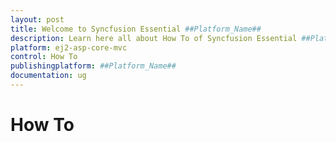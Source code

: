 ```yaml
---
layout: post
title: Welcome to Syncfusion Essential ##Platform_Name##
description: Learn here all about How To of Syncfusion Essential ##Platform_Name## widgets based on HTML5 and jQuery.
platform: ej2-asp-core-mvc
control: How To
publishingplatform: ##Platform_Name##
documentation: ug
---
```



# How To

<!--## Create custom ToolBar with DropDownList

You can create your own ToolBar items in the Grid. It can be added by defining the [`Toolbar`](https://help.syncfusion.com/cr/aspnetcore-js2/Syncfusion.EJ2.Grids.Grid.html#Syncfusion_EJ2_Grids_Grid_Toolbar) as HTML element ID. Actions for this ToolBar template items are defined in the [`ToolbarClick`](https://help.syncfusion.com/cr/aspnetcore-js2/Syncfusion.EJ2.Grids.GridBuilder-1.html#Syncfusion_EJ2_Grids_GridBuilder_1_ToolbarClick_System_String_).

To include components in the ToolBar, please ensure the following steps:

**Step 1**:

Initialize the template for your custom component. Using the following code add the DropDownList component to the ToolBar.

**Step 2**:

To render the DropDownList component, use the [`DataBound`](https://help.syncfusion.com/cr/aspnetcore-js2/Syncfusion.EJ2.Grids.GridBuilder-1.html#Syncfusion_EJ2_Grids_GridBuilder_1_DataBound_System_String_) event of the Grid.

* You can select the grid row index based on the selected data in the DropDownList. The output will appear as follows.

{% if page.publishingplatform == "aspnet-core" %}
{% tabs %}
{% highlight c# tabtitle="custom-toolbar" %}
{% include_relative code-snippet/how-to/custom-toolbar/custom-toolbar.cs %}
{% endhighlight %}
{% highlight cshtml tabtitle="custom-toolbar" %}
{% include_relative code-snippet/how-to/custom-toolbar/taghelper %}
{% endhighlight %}
{% elsif page.publishingplatform == "aspnet-mvc" %}
{% highlight c# tabtitle="custom-toolbar" %}
{% include_relative code-snippet/how-to/custom-toolbar/custom-toolbar.cs %}
{% endhighlight %}
{% highlight razor tabtitle="custom-toolbar" %}
{% include_relative code-snippet/how-to/custom-toolbar/razor %}
{% endhighlight %}
{% endtabs %}
{% endif %}



## Refresh the data source

You can add/delete the data source records through an external button. To reflect the data source changes in the grid, invoke the `refresh` method.

To refresh the data source:

**Step 1**:

Add/delete the data source record by using the following code.

```typescript
    grid.dataSource.unshift(data); // add a new record.

    grid.dataSource.splice(selectedRow, 1); // delete a record.

```

**Step 2**:

Refresh the grid after the data source change by using the `refresh` method.

```typescript
    grid.refresh(); // refresh the Grid.

```

{% if page.publishingplatform == "aspnet-core" %}
{% tabs %}
{% highlight c# tabtitle="refresh-datasource" %}
{% include_relative code-snippet/how-to/refresh-datasource/refresh-datasource.cs %}
{% endhighlight %}
{% highlight cshtml tabtitle="refresh-datasource" %}
{% include_relative code-snippet/how-to/refresh-datasource/taghelper %}
{% endhighlight %}
{% elsif page.publishingplatform == "aspnet-mvc" %}
{% highlight c# tabtitle="refresh-datasource" %}
{% include_relative code-snippet/how-to/refresh-datasource/refresh-datasource.cs %}
{% endhighlight %}
{% highlight razor tabtitle="refresh-datasource" %}
{% include_relative code-snippet/how-to/refresh-datasource/razor %}
{% endhighlight %}
{% endtabs %}
{% endif %}



## Enable/Disable Grid and its actions

You can enable/disable the Grid and its actions by applying/removing corresponding CSS styles.

To enable/disable the grid and its actions, follow the given steps:

**Step 1**:

Create CSS class with custom style to override the default style of Grid.

```css
        .disablegrid {
            pointer-events: none;
            opacity: 0.4;
        }
        .wrapper {
            cursor: not-allowed;
        }

```

**Step 2**:

Add/Remove the custom CSS class to the Grid in the click event handler of Button.

```typescript
    <script>
        document.getElementById('element').onclick = function () {
            var gridInst = document.getElementById("Grid").ej2_instances[0];
            if (gridInst.element.classList.contains('disablegrid')) {
                gridInst.element.classList.remove('disablegrid');
                document.getElementById("GridParent").classList.remove('wrapper');
            }
            else {
                gridInst.element.classList.add('disablegrid');
                document.getElementById("GridParent").classList.add('wrapper');
            }
        }
    </script>

```

In the below demo, the button click will enable/disable the Grid and its actions.

{% if page.publishingplatform == "aspnet-core" %}
{% tabs %}
{% highlight c# tabtitle="disablegrid" %}
{% include_relative code-snippet/how-to/disablegrid/disablegrid.cs %}
{% endhighlight %}
{% highlight cshtml tabtitle="disablegrid" %}
{% include_relative code-snippet/how-to/disablegrid/taghelper %}
{% endhighlight %}
{% elsif page.publishingplatform == "aspnet-mvc" %}
{% highlight c# tabtitle="disablegrid" %}
{% include_relative code-snippet/how-to/disablegrid/disablegrid.cs %}
{% endhighlight %}
{% highlight razor tabtitle="disablegrid" %}
{% include_relative code-snippet/how-to/disablegrid/razor %}
{% endhighlight %}
{% endtabs %}
{% endif %}



## Print the expanded state from other pages

By default, the expanded child grids will be printed from the current page alone. You can print the expanded child grids from other pages by using the [`load`](https://help.syncfusion.com/cr/aspnetcore-js2/Syncfusion.EJ2.Grids.Grid.html#Syncfusion_EJ2_Grids_Grid_Load) and [`actionBegin`](https://help.syncfusion.com/cr/aspnetcore-js2/Syncfusion.EJ2.Grids.Grid.html#Syncfusion_EJ2_Grids_Grid_ActionBegin) event.

In the following example, we have printed expanded child grids form other pages.

{% if page.publishingplatform == "aspnet-core" %}
{% tabs %}
{% highlight c# tabtitle="hierarchyprint" %}
{% include_relative code-snippet/how-to/hierarchyprint/hierarchyprint.cs %}
{% endhighlight %}
{% highlight cshtml tabtitle="hierarchyprint" %}
{% include_relative code-snippet/how-to/hierarchyprint/taghelper %}
{% endhighlight %}
{% elsif page.publishingplatform == "aspnet-mvc" %}
{% highlight c# tabtitle="hierarchyprint" %}
{% include_relative code-snippet/how-to/hierarchyprint/hierarchyprint.cs %}
{% endhighlight %}
{% highlight razor tabtitle="hierarchyprint" %}
{% include_relative code-snippet/how-to/hierarchyprint/razor %}
{% endhighlight %}
{% endtabs %}
{% endif %}



## Columns

### Change column header text dynamically

You can change the column [`HeaderText`](https://help.syncfusion.com/cr/aspnetcore-js2/Syncfusion.EJ2.Grids.GridColumnBuilder-1.html#Syncfusion_EJ2_Grids_GridColumnBuilder_1_HeaderText_System_String_) dynamically through an external button.

Follow the given steps to change the header text dynamically:

**Step 1**:

Get the column object corresponding to the field name by using the `getColumnByField` method.
Then, change the header text value.

```typescript
var column = grid.getColumnByField("ShipCity"); // Get column object.
column.headerText = 'Changed Text';

```

**Step 2**:

To reflect the changes in the grid header, invoke the `refreshHeader` method.

```typescript
grid.refreshHeader();

```

{% if page.publishingplatform == "aspnet-core" %}
{% tabs %}
{% highlight c# tabtitle="column-header-text" %}
{% include_relative code-snippet/how-to/column-header-text/column-header-text.cs %}
{% endhighlight %}
{% highlight cshtml tabtitle="column-header-text" %}
{% include_relative code-snippet/how-to/column-header-text/taghelper %}
{% endhighlight %}
{% elsif page.publishingplatform == "aspnet-mvc" %}
{% highlight c# tabtitle="column-header-text" %}
{% include_relative code-snippet/how-to/column-header-text/column-header-text.cs %}
{% endhighlight %}
{% highlight razor tabtitle="column-header-text" %}
{% include_relative code-snippet/how-to/column-header-text/razor %}
{% endhighlight %}
{% endtabs %}
{% endif %}



### Customize column styles

You can customise the appearance of the header and content of a particular column using the [`customAttributes`](https://help.syncfusion.com/cr/aspnetcore-js2/Syncfusion.EJ2.Grids.GridColumn.html#Syncfusion_EJ2_Grids_GridColumn_CustomAttributes) property.

To customize the grid column, follow the given steps:

**Step 1**:

Create a CSS class with custom style to override the default style for rowcell and headercell.

```css
.e-grid .e-rowcell.customcss{
    background-color: #ecedee;
    color: 'red';
    font-family: 'Bell MT';
    font-size: 20px;
}

.e-grid .e-headercell.customcss{
    background-color: #2382c3;
    color: white;
    font-family: 'Bell MT';
    font-size: 20px;
}

```

**Step 2**:

Add the custom CSS class to the specified column by using the [`customAttributes`](https://help.syncfusion.com/cr/aspnetcore-js2/Syncfusion.EJ2.Grids.GridColumn.html#Syncfusion_EJ2_Grids_GridColumn_CustomAttributes) property.

```typescript
<e-grid-column field="Freight" headerText="Freight" width="150"  customAttributes=@(new { @class="customcss" } )></e-grid-column>

```

{% if page.publishingplatform == "aspnet-core" %}
{% tabs %}
{% highlight c# tabtitle="custom-column-style" %}
{% include_relative code-snippet/how-to/custom-column-style/custom-column-style.cs %}
{% endhighlight %}
{% highlight cshtml tabtitle="custom-column-style" %}
{% include_relative code-snippet/how-to/custom-column-style/taghelper %}
{% endhighlight %}
{% elsif page.publishingplatform == "aspnet-mvc" %}
{% highlight c# tabtitle="custom-column-style" %}
{% include_relative code-snippet/how-to/custom-column-style/custom-column-style.cs %}
{% endhighlight %}
{% highlight razor tabtitle="custom-column-style" %}
{% include_relative code-snippet/how-to/custom-column-style/razor %}
{% endhighlight %}
{% endtabs %}
{% endif %}



### Display custom ToolTip for columns in Grid

To display custom ToolTip (`EJ2 Tooltip`),  use the
[`QueryCellInfo`](https://help.syncfusion.com/cr/aspnetcore-js2/Syncfusion.EJ2.Grids.GridBuilder-1.html#Syncfusion_EJ2_Grids_GridBuilder_1_QueryCellInfo_System_String_) event.

Render the ToolTip component for the grid cells by using the following code in the [`QueryCellInfo`](https://help.syncfusion.com/cr/aspnetcore-js2/Syncfusion.EJ2.Grids.GridBuilder-1.html#Syncfusion_EJ2_Grids_GridBuilder_1_QueryCellInfo_System_String_) event.

```typescript
function tooltip (args) {
    var tooltip = new ej.popups.Tooltip({
        content: args.data[args.column.field].toString();
    }, args.cell);
}

```

{% if page.publishingplatform == "aspnet-core" %}
{% tabs %}
{% highlight c# tabtitle="custom-tooltip" %}
{% include_relative code-snippet/how-to/custom-tooltip/custom-tooltip.cs %}
{% endhighlight %}
{% highlight cshtml tabtitle="custom-tooltip" %}
{% include_relative code-snippet/how-to/custom-tooltip/taghelper %}
{% endhighlight %}
{% elsif page.publishingplatform == "aspnet-mvc" %}
{% highlight c# tabtitle="custom-tooltip" %}
{% include_relative code-snippet/how-to/custom-tooltip/custom-tooltip.cs %}
{% endhighlight %}
{% highlight razor tabtitle="custom-tooltip" %}
{% include_relative code-snippet/how-to/custom-tooltip/razor %}
{% endhighlight %}
{% endtabs %}
{% endif %}



### Render other components in a column

You can render any component in a grid column using the [`Template`](https://help.syncfusion.com/cr/aspnetcore-js2/Syncfusion.EJ2.Grids.GridColumnBuilder-1.html#Syncfusion_EJ2_Grids_GridColumnBuilder_1_Template_System_String_) property.

To render other components in the grid, ensure the following steps:

**Step 1**:

Initialize the column template for your custom component.

```typescript
template:`<div>
            <select class="e-control e-dropdownlist">
                <option value="1" selected="selected">Order Placed</option>
                <option value="2">Processing</option>
                <option value="3">Delivered</option>
            </select>
        </div>`

```

**Step 2**:

Using the [`QueryCellInfo`](https://help.syncfusion.com/cr/aspnetcore-js2/Syncfusion.EJ2.Grids.GridBuilder-1.html#Syncfusion_EJ2_Grids_GridBuilder_1_QueryCellInfo_System_String_) event, you can render the DropDown component with the following code.

```typescript
    function dropdown(args) {
        let ele=args.cell.querySelector('select');
        let drop = new ej.dropdowns.DropDownList({popupHeight: 150, popupWidth: 150});
        drop.appendTo(ele);
    }

```

{% if page.publishingplatform == "aspnet-core" %}
{% tabs %}
{% highlight c# tabtitle="render-other-comp" %}
{% include_relative code-snippet/how-to/render-other-comp/grouping-events.cs %}
{% endhighlight %}
{% highlight cshtml tabtitle="render-other-comp" %}
{% include_relative code-snippet/how-to/render-other-comp/taghelper %}
{% endhighlight %}
{% elsif page.publishingplatform == "aspnet-mvc" %}
{% highlight c# tabtitle="render-other-comp" %}
{% include_relative code-snippet/how-to/render-other-comp/grouping-events.cs %}
{% endhighlight %}
{% highlight razor tabtitle="render-other-comp" %}
{% include_relative code-snippet/how-to/render-other-comp/razor %}
{% endhighlight %}
{% endtabs %}
{% endif %}



### Change the orientation of the header text

You can change the orientation of the header text by using the [`CustomAttributes`](https://help.syncfusion.com/cr/aspnetcore-js2/Syncfusion.EJ2.Grids.GridColumn.html#Syncfusion_EJ2_Grids_GridColumn_CustomAttributes) property.

Ensure the following steps:

**Step 1**:

Create a CSS class with orientation style for the grid header cell.

```css
.orientationcss .e-headercelldiv {
    transform: rotate(90deg);
}

```

**Step 2**:

Add the custom CSS class to a particular column by using the [`CustomAttributes`](https://help.syncfusion.com/cr/aspnetcore-js2/Syncfusion.EJ2.Grids.GridColumn.html#Syncfusion_EJ2_Grids_GridColumn_CustomAttributes) property.

```typescript
    <e-grid-column field="ShipCity" headerText="Ship City" width="150" customAttributes=new { class='orientationcss' }"></e-grid-column>

```

**Step 3**:

Resize the header cell height by using the following code.

```typescript
function setHeaderHeight(args) {
    var textWidth = document.querySelector(".orientationcss > div").scrollWidth;//Obtain the width of the headerText content.
    var headerCell = document.querySelectorAll(".e-headercell");
    for(var i = 0; i < headerCell.length; i++) {
        headerCell.item(i).style.height = textWidth + 'px'; //Assign the obtained textWidth as the height of the headerCell.
    }
}

```

{% if page.publishingplatform == "aspnet-core" %}
{% tabs %}
{% highlight c# tabtitle="orientation" %}
{% include_relative code-snippet/how-to/orientation/orientation.cs %}
{% endhighlight %}
{% highlight cshtml tabtitle="orientation" %}
{% include_relative code-snippet/how-to/orientation/taghelper %}
{% endhighlight %}
{% elsif page.publishingplatform == "aspnet-mvc" %}
{% highlight c# tabtitle="orientation" %}
{% include_relative code-snippet/how-to/orientation/orientation.cs %}
{% endhighlight %}
{% highlight razor tabtitle="orientation" %}
{% include_relative code-snippet/how-to/orientation/razor %}
{% endhighlight %}
{% endtabs %}
{% endif %}



### Customize the icon for column menu

You can customize the column menu icon by overriding the default grid class `.e-icons.e-columnmenu` with a custom property `content` as mentioned below,

```css
.e-grid .e-columnheader .e-icons.e-columnmenu::before {
              content: "\e941";
      }
```

In the below sample, grid is rendered with a customized column menu icon.

{% if page.publishingplatform == "aspnet-core" %}
{% tabs %}
{% highlight c# tabtitle="custom-column-menu-icon" %}
{% include_relative code-snippet/how-to/custom-column-menu-icon/column-icon.cs %}
{% endhighlight %}
{% highlight cshtml tabtitle="custom-column-menu-icon" %}
{% include_relative code-snippet/how-to/custom-column-menu-icon/taghelper %}
{% endhighlight %}
{% elsif page.publishingplatform == "aspnet-mvc" %}
{% highlight c# tabtitle="custom-column-menu-icon" %}
{% include_relative code-snippet/how-to/custom-column-menu-icon/column-icon.cs %}
{% endhighlight %}
{% highlight razor tabtitle="custom-column-menu-icon" %}
{% include_relative code-snippet/how-to/custom-column-menu-icon/razor %}
{% endhighlight %}
{% endtabs %}
{% endif %}



## Editing

### Perform CRUD operation using anti-forgery token

Anti-forgery token is used between the client and server to prevent cross-site request forgery (CSRF) attack. For more information on preventing CSRF attack, please refer to the [link]( https://docs.microsoft.com/en-us/aspnet/core/security/anti-request-forgery?view=aspnetcore-2.1#authentication-fundamentals).

While performing grid save operation, you can send anti-forgery token along with the save request using the below custom adaptor.

This custom adaptor will read the anti-forgery token from the hidden element and send it along with the request. Also content type is set to `application/x-www-form-urlencoded; charset=UTF-8` since the `ValidateAntiForgeryToken` will look for the token in the form encoded data.

```javascript
<script>

    window.customAdaptor = new ej.data.UrlAdaptor();

    customAdaptor = ej.base.extend(customAdaptor, {

        processResponse: function (data, ds, query, xhr, request, changes) {
            request.data = JSON.stringify(data);
            return ej.data.UrlAdaptor.prototype.processResponse.call(this,data, ds, query, xhr, request, changes);
        },
        insert: function (dm, data, tableName) {
            return {
                url: dm.dataSource.insertUrl || dm.dataSource.crudUrl || dm.dataSource.url,
                data: $.param({
                    //Added the anti-forgery token.
                    __RequestVerificationToken: document.getElementsByName("__RequestVerificationToken")[0].value,
                    value: data,
                    table: tableName,
                    action: 'insert'
                }),
                contentType: 'application/x-www-form-urlencoded; charset=UTF-8'
            }
        },
        update: function (dm, keyField, value, tableName) {
            return {
                url: dm.dataSource.updateUrl || dm.dataSource.crudUrl || dm.dataSource.url,
                data: $.param({
                    //Added the anti-forgery token.
                    __RequestVerificationToken: document.getElementsByName("__RequestVerificationToken")[0].value,
                    value: value,
                    table: tableName,
                    action: 'insert'
                }),
                contentType: 'application/x-www-form-urlencoded; charset=UTF-8'
            };
        },
    });
</script>

```

Now assign the custom adaptor to the grid as follows.

```javascript

<script>
    function load(args) {
        this.dataSource.adaptor = customAdaptor;
    }
</script>

```

{% if page.publishingplatform == "aspnet-core" %}
{% tabs %}
{% highlight c# tabtitle="anti-forgery-token" %}
{% include_relative code-snippet/how-to/anti-forgery-token/anti-forgery-token.cs %}
{% endhighlight %}
{% highlight cshtml tabtitle="anti-forgery-token" %}
{% include_relative code-snippet/how-to/anti-forgery-token/taghelper %}
{% endhighlight %}
{% elsif page.publishingplatform == "aspnet-mvc" %}
{% highlight c# tabtitle="anti-forgery-token" %}
{% include_relative code-snippet/how-to/anti-forgery-token/anti-forgery-token.cs %}
{% endhighlight %}
{% highlight razor tabtitle="anti-forgery-token" %}
{% include_relative code-snippet/how-to/anti-forgery-token/razor %}
{% endhighlight %}
{% endtabs %}
{% endif %}



> You can find the full sample at our [GitHub repository](https://github.com/SyncfusionSamples/ej2-mvc-grid-antiforgerytoken).

### Editing with template column

You can edit the template column value by defining the `Field` for that particular column.

In the below demo, the `ShipCountry` column is rendered with the template.

{% if page.publishingplatform == "aspnet-core" %}
{% tabs %}
{% highlight c# tabtitle="edit-temp" %}
{% include_relative code-snippet/how-to/edit-temp/edit-temp.cs %}
{% endhighlight %}
{% highlight cshtml tabtitle="edit-temp" %}
{% include_relative code-snippet/how-to/edit-temp/taghelper %}
{% endhighlight %}
{% elsif page.publishingplatform == "aspnet-mvc" %}
{% highlight c# tabtitle="edit-temp" %}
{% include_relative code-snippet/how-to/edit-temp/edit-temp.cs %}
{% endhighlight %}
{% highlight razor tabtitle="edit-temp" %}
{% include_relative code-snippet/how-to/edit-temp/razor %}
{% endhighlight %}
{% endtabs %}
{% endif %}



### Customize the Edit Dialog

You can customize the appearance of the edit dialog in the [`ActionComplete`](https://help.syncfusion.com/cr/aspnetcore-js2/Syncfusion.EJ2.Grids.GridBuilder-1.html#Syncfusion_EJ2_Grids_GridBuilder_1_ActionComplete_System_String_) event based on `requestType` as `beginEdit` or `add`.

In the below example, we have changed the dialog's header text for editing and adding records.

{% if page.publishingplatform == "aspnet-core" %}
{% tabs %}
{% highlight c# tabtitle="customizedialog" %}
{% include_relative code-snippet/edit/customizedialog/*.cs %}
{% endhighlight %}
{% highlight cshtml tabtitle="customizedialog" %}
{% include_relative code-snippet/edit/customizedialog/taghelper %}
{% endhighlight %}
{% elsif page.publishingplatform == "aspnet-mvc" %}
{% highlight c# tabtitle="customizedialog" %}
{% include_relative code-snippet/edit/customizedialog/*.cs %}
{% endhighlight %}
{% highlight razor tabtitle="customizedialog" %}
{% include_relative code-snippet/edit/customizedialog/razor %}
{% endhighlight %}
{% endtabs %}
{% endif %}



### Show or Hide columns in Dialog editing

You can show hidden columns or hide visible column's editor in the dialog while editing the grid record using [`actionBegin`](https://help.syncfusion.com/cr/aspnetcore-js2/Syncfusion.EJ2.Grids.Grid.html#Syncfusion_EJ2_Grids_Grid_ActionBegin) and [`actionComplete`](https://help.syncfusion.com/cr/aspnetcore-js2/Syncfusion.EJ2.Grids.Grid.html#Syncfusion_EJ2_Grids_Grid_ActionComplete) events.

In the `actionBegin` event, based on `requestType` as `beginEdit` or  `add`. We can show or hide the editor by using `column.visible` property.

In the `actionComplete` event, based on `requestType` as `save`. We can reset the properties back to the column state.

In the below example, we have rendered the grid columns `CustomerID` as hidden column and `ShipCountry` as visible column. In the edit mode, we have changed the `CustomerID` column to visible state and `ShipCountry` column to hidden state.

{% if page.publishingplatform == "aspnet-core" %}
{% tabs %}
{% highlight c# tabtitle="show-hide-edit-dialog" %}
{% include_relative code-snippet/edit/show-hide-edit-dialog/*.cs %}
{% endhighlight %}
{% highlight cshtml tabtitle="show-hide-edit-dialog" %}
{% include_relative code-snippet/edit/show-hide-edit-dialog/taghelper %}
{% endhighlight %}
{% elsif page.publishingplatform == "aspnet-mvc" %}
{% highlight c# tabtitle="show-hide-edit-dialog" %}
{% include_relative code-snippet/edit/show-hide-edit-dialog/*.cs %}
{% endhighlight %}
{% highlight razor tabtitle="show-hide-edit-dialog" %}
{% include_relative code-snippet/edit/show-hide-edit-dialog/razor %}
{% endhighlight %}
{% endtabs %}
{% endif %}



<!-- ## Cascading DropDownList with Grid editing

You can achieve the Cascading DropDownList with grid Editing by using the Cell Edit Template feature.

In the below demo, Cascading DropDownList is rendered for the `ShipCountry` and `ShipState` column.

{% if page.publishingplatform == "aspnet-core" %}
{% tabs %}
{% highlight c# tabtitle="cascading" %}
{% include_relative code-snippet/how-to/cascading/cascading.cs %}
{% endhighlight %}
{% highlight cshtml tabtitle="cascading" %}
{% include_relative code-snippet/how-to/cascading/taghelper %}
{% endhighlight %}
{% elsif page.publishingplatform == "aspnet-mvc" %}
{% highlight c# tabtitle="cascading" %}
{% include_relative code-snippet/how-to/cascading/cascading.cs %}
{% endhighlight %}
{% highlight razor tabtitle="cascading" %}
{% include_relative code-snippet/how-to/cascading/razor %}
{% endhighlight %}
{% endtabs %}
{% endif %}



### Provide custom data source and enabling filtering to DropDownList

You can provide data source to the DropDownList by using the `columns.edit.params` property.

While setting new data source using edit params, you must specify a new `query` property too for the DropDownList as follows,

```typescript
@{
    var DropDownList = new Syncfusion.EJ2.DropDowns.DropDownList() { DataSource = ViewBag.DropDownData, Query = "new ej.data.Query()", Fields = new Syncfusion.EJ2.DropDowns.DropDownListFieldSettings() { Value = "Country", Text = "Country" }, AllowFiltering = true, ActionComplete="actionComplete" };
}
{
    col.Field("ShipName").HeaderText("ShipName").Width("150").EditType("dropdownedit").Edit(new { @params = DropDownList }).Add();
}
```

You can also enable filtering for the DropDownList by passing the `allowFiltering` as `true` to the edit params.

In the below demo, DropDownList is rendered with custom Datasource for the `ShipCountry` column and enabled filtering to search DropDownList items.

{% if page.publishingplatform == "aspnet-core" %}
{% tabs %}
{% highlight c# tabtitle="dropdown-edit" %}
{% include_relative code-snippet/how-to/dropdown-edit/edit-dropdownlist.cs %}
{% endhighlight %}
{% highlight cshtml tabtitle="dropdown-edit" %}
{% include_relative code-snippet/how-to/dropdown-edit/taghelper %}
{% endhighlight %}
{% elsif page.publishingplatform == "aspnet-mvc" %}
{% highlight c# tabtitle="dropdown-edit" %}
{% include_relative code-snippet/how-to/dropdown-edit/edit-dropdownlist.cs %}
{% endhighlight %}
{% highlight razor tabtitle="dropdown-edit" %}
{% include_relative code-snippet/how-to/dropdown-edit/razor %}
{% endhighlight %}
{% endtabs %}
{% endif %}



### Access Editor components

You can access the component instance from the component element using the `ej2_instances` property.

In the below demo, you can access the Editor component instance while adding or editing actions on the [`ActionComplete`](https://help.syncfusion.com/cr/aspnetcore-js2/Syncfusion.EJ2.Grids.GridBuilder-1.html#Syncfusion_EJ2_Grids_GridBuilder_1_ActionComplete_System_String_) event.

{% if page.publishingplatform == "aspnet-core" %}
{% tabs %}
{% highlight c# tabtitle="access-editor" %}
{% include_relative code-snippet/how-to/access-editor/access-editor.cs %}
{% endhighlight %}
{% highlight cshtml tabtitle="access-editor" %}
{% include_relative code-snippet/how-to/access-editor/taghelper %}
{% endhighlight %}
{% elsif page.publishingplatform == "aspnet-mvc" %}
{% highlight c# tabtitle="access-editor" %}
{% include_relative code-snippet/how-to/access-editor/access-editor.cs %}
{% endhighlight %}
{% highlight razor tabtitle="access-editor" %}
{% include_relative code-snippet/how-to/access-editor/razor %}
{% endhighlight %}
{% endtabs %}
{% endif %}



### Use Wizard like Dialog Editing

Wizard helps you create intuitive step-by-step forms to fill. You can achieve the wizard like editing by using the dialog template feature. It support your own editing template by defining [`EditSettings.Mode`](https://help.syncfusion.com/cr/aspnetcore-js2/Syncfusion.EJ2.Grids.Grid.html#Syncfusion_EJ2_Grids_Grid_EditSettings) as `Dialog` and [`EditSettings.Template`](https://help.syncfusion.com/cr/aspnetcore-js2/Syncfusion.EJ2.Grids.Grid.html#Syncfusion_EJ2_Grids_Grid_EditSettings) as SCRIPT element ID or HTML string which holds the template.

The following example demonstrate the wizard like editing in the grid with the obtrusive Validation.

The following example demonstrate the wizard like editing in grid.

{% if page.publishingplatform == "aspnet-core" %}
{% tabs %}
{% highlight c# tabtitle="wizardediting" %}
{% include_relative code-snippet/edit/wizardediting/*.cs %}
{% endhighlight %}
{% highlight cshtml tabtitle="wizardediting" %}
{% include_relative code-snippet/edit/wizardediting/taghelper %}
{% endhighlight %}
{% elsif page.publishingplatform == "aspnet-mvc" %}
{% highlight c# tabtitle="wizardediting" %}
{% include_relative code-snippet/edit/wizardediting/*.cs %}
{% endhighlight %}
{% highlight razor tabtitle="wizardediting" %}
{% include_relative code-snippet/edit/wizardediting/razor %}
{% endhighlight %}
{% endtabs %}
{% endif %}



### Using Tab Inside the Dialog Template

You can use [`tab`](../../../tab/index.html) component inside dialog edit UI using dialog template feature. The dialog template feature can be enabled by defining [`EditSettings.Mode`](https://help.syncfusion.com/cr/aspnetcore-js2/Syncfusion.EJ2.Grids.Grid.html#Syncfusion_EJ2_Grids_Grid_EditSettings) as `Dialog` and [`EditSetting.Template`](https://help.syncfusion.com/cr/aspnetcore-js2/Syncfusion.EJ2.Grids.Grid.html#Syncfusion_EJ2_Grids_Grid_EditSettings) as SCRIPT element ID or HTML string which holds the template.

The following example demonstrate the usage of tab control inside the dialog template.

{% if page.publishingplatform == "aspnet-core" %}
{% tabs %}
{% highlight c# tabtitle="tabediting" %}
{% include_relative code-snippet/edit/tabediting/*.cs %}
{% endhighlight %}
{% highlight cshtml tabtitle="tabediting" %}
{% include_relative code-snippet/edit/tabediting/taghelper %}
{% endhighlight %}
{% elsif page.publishingplatform == "aspnet-mvc" %}
{% highlight c# tabtitle="tabediting" %}
{% include_relative code-snippet/edit/tabediting/*.cs %}
{% endhighlight %}
{% highlight razor tabtitle="tabediting" %}
{% include_relative code-snippet/edit/tabediting/razor %}
{% endhighlight %}
{% endtabs %}
{% endif %}



### Disable editing for a particular row/cell

You can disable the editing for a particular row by using the `ActionBegin` event of Grid.

In the below demo, the rows which are having the value for `ShipCountry` column as "Denmark" is prevented from editing.

{% if page.publishingplatform == "aspnet-core" %}
{% tabs %}
{% highlight c# tabtitle="disable-edit" %}
{% include_relative code-snippet/how-to/disable-edit/disable-edit.cs %}
{% endhighlight %}
{% highlight cshtml tabtitle="disable-edit" %}
{% include_relative code-snippet/how-to/disable-edit/taghelper %}
{% endhighlight %}
{% elsif page.publishingplatform == "aspnet-mvc" %}
{% highlight c# tabtitle="disable-edit" %}
{% include_relative code-snippet/how-to/disable-edit/disable-edit.cs %}
{% endhighlight %}
{% highlight razor tabtitle="disable-edit" %}
{% include_relative code-snippet/how-to/disable-edit/razor %}
{% endhighlight %}
{% endtabs %}
{% endif %}



For batch mode of editing, you can use `CellEdit` event of Grid. In the below demo, the cells which are having the value as "Denmark" is prevented from editing.

{% if page.publishingplatform == "aspnet-core" %}
{% tabs %}
{% highlight c# tabtitle="disable-edit-batch" %}
{% include_relative code-snippet/how-to/disable-edit-batch/disable-edit-batch.cs %}
{% endhighlight %}
{% highlight cshtml tabtitle="disable-edit-batch" %}
{% include_relative code-snippet/how-to/disable-edit-batch/taghelper %}
{% endhighlight %}
{% elsif page.publishingplatform == "aspnet-mvc" %}
{% highlight c# tabtitle="disable-edit-batch" %}
{% include_relative code-snippet/how-to/disable-edit-batch/disable-edit-batch.cs %}
{% endhighlight %}
{% highlight razor tabtitle="disable-edit-batch" %}
{% include_relative code-snippet/how-to/disable-edit-batch/razor %}
{% endhighlight %}
{% endtabs %}
{% endif %}



### Perform Grid actions by keyboard shortcut keys

Using keyboard shortcuts, Grid performs navigation and actions.

In addition, You can also perform grid actions with custom keyboard shortcuts. This operation has to be achieved outside of the grid with the help of `keydown` event.

The following example demonstrates on `Adding` a new row when `Enter` key is pressed in the grid.

{% if page.publishingplatform == "aspnet-core" %}
{% tabs %}
{% highlight c# tabtitle="keyboard-actions" %}
{% include_relative code-snippet/edit/keyboard-actions/*.cs %}
{% endhighlight %}
{% highlight cshtml tabtitle="keyboard-actions" %}
{% include_relative code-snippet/edit/keyboard-actions/taghelper %}
{% endhighlight %}
{% elsif page.publishingplatform == "aspnet-mvc" %}
{% highlight c# tabtitle="keyboard-actions" %}
{% include_relative code-snippet/edit/keyboard-actions/*.cs %}
{% endhighlight %}
{% highlight razor tabtitle="keyboard-actions" %}
{% include_relative code-snippet/edit/keyboard-actions/razor %}
{% endhighlight %}
{% endtabs %}
{% endif %}



### Make a cell editable on a single click with batch editing

You can make a cell editable on a single click with `batch` mode of editing in Grid, by using the [`editCell`](https://ej2.syncfusion.com/documentation/api/grid/edit/#editcell/) method.

Bind the click event for the Grid and in the click event handler call the [`editCell`](https://ej2.syncfusion.com/documentation/api/grid/edit/#editcell/) method, based on the clicked target element.

{% if page.publishingplatform == "aspnet-core" %}
{% tabs %}
{% highlight c# tabtitle="editable-single-click" %}
{% include_relative code-snippet/how-to/editable-single-click/editable-single-click.cs %}
{% endhighlight %}
{% highlight cshtml tabtitle="editable-single-click" %}
{% include_relative code-snippet/how-to/editable-single-click/taghelper %}
{% endhighlight %}
{% elsif page.publishingplatform == "aspnet-mvc" %}
{% highlight c# tabtitle="editable-single-click" %}
{% include_relative code-snippet/how-to/editable-single-click/editable-single-click.cs %}
{% endhighlight %}
{% highlight razor tabtitle="editable-single-click" %}
{% include_relative code-snippet/how-to/editable-single-click/razor %}
{% endhighlight %}
{% endtabs %}
{% endif %}



## Filter

### Customizing filter menu operators list

 You can customize the default filter operator list by defining the `FilterSettings.Operators` property.
The available options are:
* `stringOperator`- defines customized string operator list.
* `numberOperator` - defines customized number operator list.
* `dateOperator` - defines customized date operator list.
* `booleanOperator` - defines customized boolean operator list.

In the following sample, we have customized string filter operators.

{% if page.publishingplatform == "aspnet-core" %}
{% tabs %}
{% highlight c# tabtitle="customize-filter-menu" %}
{% include_relative code-snippet/how-to/customize-filter-menu/customize-filter-menu.cs %}
{% endhighlight %}
{% highlight cshtml tabtitle="customize-filter-menu" %}
{% include_relative code-snippet/how-to/customize-filter-menu/taghelper %}
{% endhighlight %}
{% elsif page.publishingplatform == "aspnet-mvc" %}
{% highlight c# tabtitle="customize-filter-menu" %}
{% include_relative code-snippet/how-to/customize-filter-menu/customize-filter-menu.cs %}
{% endhighlight %}
{% highlight razor tabtitle="customize-filter-menu" %}
{% include_relative code-snippet/how-to/customize-filter-menu/razor %}
{% endhighlight %}
{% endtabs %}
{% endif %}



## Sort

### Perform single/multi sorting dynamically

You can perform single-column or multi-column sorting dynamically through an external button.

To perform single-column sorting, use the [`sortColumn`](https://ej2.syncfusion.com/documentation/api/grid/#sortcolumn/) method of Grid.

```typescript
    document.getElementById('SingleSort').addEventListener('click', () => {
        var grid = document.getElementById("Grid").ej2_instances[0];
        grid.sortColumn("OrderID", "Descending")
    });
```

To perform multi-column sorting, you need to push the columns to be sorted into the [`sortSettings.columns`](https://help.syncfusion.com/cr/aspnetcore-js2/Syncfusion.EJ2.Grids.GridSortSettings.html#Syncfusion_EJ2_Grids_GridSortSettings_Columns).

```typescript
    document.getElementById('MultiSort').addEventListener('click', () => {
        var grid = document.getElementById("Grid").ej2_instances[0];
        grid.sortModule.sortSettings.columns.push({ field: 'ShipCountry', direction: 'Ascending' }, { field: 'CustomerID', direction: 'Descending' });
        grid.refresh();
    });
```

In the below demo, click on the corresponding button to perform single-column or multi-column sorting.

{% if page.publishingplatform == "aspnet-core" %}
{% tabs %}
{% highlight c# tabtitle="dynamicsort" %}
{% include_relative code-snippet/how-to/dynamicsort/dynamicsort.cs %}
{% endhighlight %}
{% highlight cshtml tabtitle="dynamicsort" %}
{% include_relative code-snippet/how-to/dynamicsort/taghelper %}
{% endhighlight %}
{% elsif page.publishingplatform == "aspnet-mvc" %}
{% highlight c# tabtitle="dynamicsort" %}
{% include_relative code-snippet/how-to/dynamicsort/dynamicsort.cs %}
{% endhighlight %}
{% highlight razor tabtitle="dynamicsort" %}
{% include_relative code-snippet/how-to/dynamicsort/razor %}
{% endhighlight %}
{% endtabs %}
{% endif %}



### Dynamically clear sort for particular/entire sorted columns in Grid

You can clear the sorting for a particular column or the entire sorted columns in Grid dynamically through an external button.

To clear sort for a particular column, you need to splice the particular column from the [`sortSettings.columns`](https://help.syncfusion.com/cr/aspnetcore-js2/Syncfusion.EJ2.Grids.GridSortSettings.html#Syncfusion_EJ2_Grids_GridSortSettings_Columns).

```typescript
    document.getElementById('SingleClearSort').addEventListener('click', () => {
        var grid = document.getElementById("Grid").ej2_instances[0];
        var column = grid.sortModule.sortSettings.columns;
        for(var i=0;i < column.length;i++){
            if(column[i].field == "OrderID") {
                column.splice(i,1);
                grid.refresh();
            }
        }
    });
```

To clear sorting for all the sorted columns, use the [`clearSorting`](https://ej2.syncfusion.com/documentation/api/grid/#clearsorting/) method of Grid.

```typescript
    document.getElementById('MultiClearSort').addEventListener('click', () => {
        var grid = document.getElementById("Grid").ej2_instances[0];
        grid.clearSorting();
    });
```

In the below demo, click on the corresponding button to clear sort for particular or entire sorted columns in Grid.

{% if page.publishingplatform == "aspnet-core" %}
{% tabs %}
{% highlight c# tabtitle="dynamicclearsort" %}
{% include_relative code-snippet/how-to/dynamicclearsort/dynamicclearsort.cs %}
{% endhighlight %}
{% highlight cshtml tabtitle="dynamicclearsort" %}
{% include_relative code-snippet/how-to/dynamicclearsort/taghelper %}
{% endhighlight %}
{% elsif page.publishingplatform == "aspnet-mvc" %}
{% highlight c# tabtitle="dynamicclearsort" %}
{% include_relative code-snippet/how-to/dynamicclearsort/dynamicclearsort.cs %}
{% endhighlight %}
{% highlight razor tabtitle="dynamicclearsort" %}
{% include_relative code-snippet/how-to/dynamicclearsort/razor %}
{% endhighlight %}
{% endtabs %}
{% endif %}



## Foreign Key

### Use Edit Template in Foreign Key Column

By default, foreign key column uses dropdown component for editing. You can render other than the dropdown by using the [`Column.Edit`](https://help.syncfusion.com/cr/aspnetcore-js2/Syncfusion.EJ2.Grids.GridColumn.html#Syncfusion_EJ2_Grids_GridColumn_Edit) property. The following example demonstrates the way of using edit template in foreign column.

In the following example, The `Employee Name` is a foreign key column and while editing, AutoComplete component is rendered instead of DropDownList.

{% if page.publishingplatform == "aspnet-core" %}
{% tabs %}
{% highlight c# tabtitle="edit-template-foreign" %}
{% include_relative code-snippet/how-to/edit-template-foreign/edit-template-foreign.cs %}
{% endhighlight %}
{% highlight cshtml tabtitle="edit-template-foreign" %}
{% include_relative code-snippet/how-to/edit-template-foreign/taghelper %}
{% endhighlight %}
{% elsif page.publishingplatform == "aspnet-mvc" %}
{% highlight c# tabtitle="edit-template-foreign" %}
{% include_relative code-snippet/how-to/edit-template-foreign/edit-template-foreign.cs %}
{% endhighlight %}
{% highlight razor tabtitle="edit-template-foreign" %}
{% include_relative code-snippet/how-to/edit-template-foreign/razor %}
{% endhighlight %}
{% endtabs %}
{% endif %}



### Customize filter UI in foreign key column

You can create your own filtering UI by using [`Column.Filter`](https://helpsyncfusion.com/cr/cref_files/aspnetcore-js2/aspnetcore/Syncfusion.EJ2~Syncfusion.EJ2.Grids.GridColumn~Filter.html) property. The following example demonstrates the way to create a custom filtering UI in the foreign column.

In the following example, The `Employee Name` is a foreign key column. DropDownList is rendered using Filter UI.

{% if page.publishingplatform == "aspnet-core" %}
{% tabs %}
{% highlight c# tabtitle="filter-ui-foreign" %}
{% include_relative code-snippet/how-to/filter-ui-foreign/filter-ui-foreign.cs %}
{% endhighlight %}
{% highlight cshtml tabtitle="filter-ui-foreign" %}
{% include_relative code-snippet/how-to/filter-ui-foreign/taghelper %}
{% endhighlight %}
{% elsif page.publishingplatform == "aspnet-mvc" %}
{% highlight c# tabtitle="filter-ui-foreign" %}
{% include_relative code-snippet/how-to/filter-ui-foreign/filter-ui-foreign.cs %}
{% endhighlight %}
{% highlight razor tabtitle="filter-ui-foreign" %}
{% include_relative code-snippet/how-to/filter-ui-foreign/razor %}
{% endhighlight %}
{% endtabs %}
{% endif %}



### Use filter bar template in foreign key column

You can use the filter bar template in foreign key column by defining the [`column.FilterBarTemplate`](https://help.syncfusion.com/cr/aspnetcore-js2/Syncfusion.EJ2.Grids.GridColumn.html#Syncfusion_EJ2_Grids_GridColumn_FilterBarTemplate) property. The following example demonstrates the way to use filter bar template in foreign column.

In the following example, The `Employee Name` is a foreign key column. This column header shows the custom filter bar template and you can select filter value by using the `DropDown` options.

{% if page.publishingplatform == "aspnet-core" %}
{% tabs %}
{% highlight c# tabtitle="filterbar-temp-foreign" %}
{% include_relative code-snippet/how-to/filterbar-temp-foreign/filterbar-temp-foreign.cs %}
{% endhighlight %}
{% highlight cshtml tabtitle="filterbar-temp-foreign" %}
{% include_relative code-snippet/how-to/filterbar-temp-foreign/taghelper %}
{% endhighlight %}
{% elsif page.publishingplatform == "aspnet-mvc" %}
{% highlight c# tabtitle="filterbar-temp-foreign" %}
{% include_relative code-snippet/how-to/filterbar-temp-foreign/filterbar-temp-foreign.cs %}
{% endhighlight %}
{% highlight razor tabtitle="filterbar-temp-foreign" %}
{% include_relative code-snippet/how-to/filterbar-temp-foreign/razor %}
{% endhighlight %}
{% endtabs %}
{% endif %}



### Perform aggregation in Foreign Key Column

Default aggregations are not supported in a foreign key column. You can achieve aggregation for the foreign key column by using the custom aggregates. The following example demonstrates the way to achieve aggregation in foreign key column.

In the following example, The `Employee Name` is a foreign key column and the aggregation for the foreign column was calculated in customAggregateFn.

{% if page.publishingplatform == "aspnet-core" %}
{% tabs %}
{% highlight c# tabtitle="aggregate-foreign" %}
{% include_relative code-snippet/how-to/aggregate-foreign/aggregate-foreign.cs %}
{% endhighlight %}
{% highlight cshtml tabtitle="aggregate-foreign" %}
{% include_relative code-snippet/how-to/aggregate-foreign/taghelper %}
{% endhighlight %}
{% elsif page.publishingplatform == "aspnet-mvc" %}
{% highlight c# tabtitle="aggregate-foreign" %}
{% include_relative code-snippet/how-to/aggregate-foreign/aggregate-foreign.cs %}
{% endhighlight %}
{% highlight razor tabtitle="aggregate-foreign" %}
{% include_relative code-snippet/how-to/aggregate-foreign/razor %}
{% endhighlight %}
{% endtabs %}
{% endif %}



## Exporting

### Exporting Filtered Data Only

You can export the filtered data by defining the resulted data in `exportProperties.dataSource` before export.

In the below Pdf exporting demo, We have gotten the filtered data by applying filter query to the grid data and then defines the resulted data in `exportProperties.dataSource` and pass it to `pdfExport` method.

{% if page.publishingplatform == "aspnet-core" %}
{% tabs %}
{% highlight c# tabtitle="export-filtered-data" %}
{% include_relative code-snippet/how-to/export-filtered-data/export-filtered-data.cs %}
{% endhighlight %}
{% highlight cshtml tabtitle="export-filtered-data" %}
{% include_relative code-snippet/how-to/export-filtered-data/taghelper %}
{% endhighlight %}
{% elsif page.publishingplatform == "aspnet-mvc" %}
{% highlight c# tabtitle="export-filtered-data" %}
{% include_relative code-snippet/how-to/export-filtered-data/export-filtered-data.cs %}
{% endhighlight %}
{% highlight razor tabtitle="export-filtered-data" %}
{% include_relative code-snippet/how-to/export-filtered-data/razor %}
{% endhighlight %}
{% endtabs %}
{% endif %}



## Pager

### Customize Pager DropDown

To customize default values of pager dropdown, you need to define `pageSizes` as array of strings.

{% if page.publishingplatform == "aspnet-core" %}
{% tabs %}
{% highlight c# tabtitle="pagerdropdown" %}
{% include_relative code-snippet/how-to/pagerdropdown/pagerdropdown.cs %}
{% endhighlight %}
{% highlight cshtml tabtitle="pagerdropdown" %}
{% include_relative code-snippet/how-to/pagerdropdown/taghelper %}
{% endhighlight %}
{% elsif page.publishingplatform == "aspnet-mvc" %}
{% highlight c# tabtitle="pagerdropdown" %}
{% include_relative code-snippet/how-to/pagerdropdown/pagerdropdown.cs %}
{% endhighlight %}
{% highlight razor tabtitle="pagerdropdown" %}
{% include_relative code-snippet/how-to/pagerdropdown/razor %}
{% endhighlight %}
{% endtabs %}
{% endif %}



## Hide the expand/collapse icon in parent row when no records in child grid

By default, the expand/collapse icon will be visible even if the child grid is empty.

You can use `rowDataBound` event to hide the icon when there are no records in child grid.

To hide the expand/collapse icon in parent row when no records in child grid, follow the given steps:

**Step 1**:

Create CSS class with custom style to override the default style of Grid.

```css
    .e-row[aria-selected="true"] .e-customizedExpandcell {
        background-color: #e0e0e0;
    }

    .e-grid.e-gridhover tr[role='row']:hover {
        background-color: #eee;
    }

```

**Step 2**:

Add the CSS class to the Grid in the `rowDataBound` event handler of Grid.

```typescript

    function rowDataBound(args) {
        var filter = args.data.EmployeeID;
        var data = new ej.data.DataManager(this.childGrid.dataSource).executeLocal(new ej.data.Query().where("EmployeeID", "equal", parseInt(filter), true));
        if (data.length == 0) {
            //here hide which parent row has no child records
            args.row.querySelector('td').innerHTML = " ";
            args.row.querySelector('td').className = "e-customizedExpandcell";
        }
    }

```

In the below demo, the expand/collapse icon in the row with `EmployeeID` as `1` is hidden as it does not have record in child Grid.

{% if page.publishingplatform == "aspnet-core" %}
{% tabs %}
{% highlight c# tabtitle="hidearrow" %}
{% include_relative code-snippet/how-to/hidearrow/hidearrow.cs %}
{% endhighlight %}
{% highlight cshtml tabtitle="hidearrow" %}
{% include_relative code-snippet/how-to/hidearrow/taghelper %}
{% endhighlight %}
{% elsif page.publishingplatform == "aspnet-mvc" %}
{% highlight c# tabtitle="hidearrow" %}
{% include_relative code-snippet/how-to/hidearrow/hidearrow.cs %}
{% endhighlight %}
{% highlight razor tabtitle="hidearrow" %}
{% include_relative code-snippet/how-to/hidearrow/razor %}
{% endhighlight %}
{% endtabs %}
{% endif %}



## Render both EJ1 and EJ2 Grids in same application

To achieve this requirement, you need to use the below code in `_Layout.cshtml` page. Because EJ1 and EJ2 has same library names to perform the different actions. So conflicts may occur when we refer this both controls in same application. To overcome this we need to extend this libraries in ej namespace.

```javascript
<script>
    var dataCopy = Object.assign({}, ej.data);
    $.extend(ej, Syncfusion);
    $.extend(ej.data, dataCopy);
</script>
```

The Layout page looks like

```html
<head>
    <meta charset="utf-8" />
    <meta name="viewport" content="width=device-width, initial-scale=1.0">
    @* Syncfusion Essential JS 1 Styles *@
    @Styles.Render("http://cdn.syncfusion.com/16.3.0.21/js/web/flat-azure/ej.web.all.min.css")
    @* Syncfusion Essential JS 2 Styles *@
    @Styles.Render("https://cdn.syncfusion.com/ej2/styles/compatibility/material.css")
</head>

<body>
    @Scripts.Render("~/bundles/jquery")
    @Scripts.Render("~/bundles/bootstrap")
    @Scripts.Render("~/Scripts/jsrender.min.js")
    @* Syncfusion Essential JS 1 Scripts *@
    @Scripts.Render("~/Scripts/ej/web/ej.web.all.min.js")
    @* Syncfusion Essential JS 2 Scripts *@
    @Scripts.Render("~/Scripts/ej2/ej2.min.js")
    @RenderSection("scripts", required: false)

    <script>
        var dataCopy = Object.assign({}, ej.data);
        $.extend(ej, Syncfusion);
        $.extend(ej.data, dataCopy);
    </script>

    <div class="container body-content">
        @RenderBody()
    </div>

    @Html.EJ().ScriptManager()
    @Html.EJS().ScriptManager()
</body>
</html>
```

## How to import localization scripts into grid

For `Internationalization` and `localization` usage in grid, you need to include cldr files into your application. Please find the steps to include the cldr-data in your application.

You need to download cldr-data globally in any location by using below command.

```bash
npm install cldr-data
```

After installing cldr-data, you can find cldr-data for all locale in this location.

```bash
node_modules->cldr-data->main
```

You need to copy the required(or all) locale cldr-data and paste into your application folder.

```bash
Scripts->cldr->main->paste copied cldr files
```

You need to include cldr-data into your application and refer file location in `index.cshtml` file.

{% if page.publishingplatform == "aspnet-core" %}
{% tabs %}
{% highlight c# tabtitle="localization-scripts" %}
{% include_relative code-snippet/how-to/localization-scripts/localization-scripts.cs %}
{% endhighlight %}
{% highlight cshtml tabtitle="localization-scripts" %}
{% include_relative code-snippet/how-to/localization-scripts/taghelper %}
{% endhighlight %}
{% elsif page.publishingplatform == "aspnet-mvc" %}
{% highlight c# tabtitle="localization-scripts" %}
{% include_relative code-snippet/how-to/localization-scripts/localization-scripts.cs %}
{% endhighlight %}
{% highlight razor tabtitle="localization-scripts" %}
{% include_relative code-snippet/how-to/localization-scripts/razor %}
{% endhighlight %}
{% endtabs %}
{% endif %}



## Render Grid from Controller

To render grid from controller, We need to create instance for Grid model class. Also we need to define the values for the Grid properties by using this instance. Once the values are defined, we need to return the Grid instance in `view` to render the Grid in view page.

{% if page.publishingplatform == "aspnet-core" %}
{% tabs %}
{% highlight c# tabtitle="render-grid-from-server" %}
{% include_relative code-snippet/how-to/render-grid-from-server/controller.cs %}
{% endhighlight %}
{% highlight cshtml tabtitle="render-grid-from-server" %}
{% include_relative code-snippet/how-to/render-grid-from-server/taghelper %}
{% endhighlight %}
{% elsif page.publishingplatform == "aspnet-mvc" %}
{% highlight c# tabtitle="render-grid-from-server" %}
{% include_relative code-snippet/how-to/render-grid-from-server/controller.cs %}
{% endhighlight %}
{% highlight razor tabtitle="render-grid-from-server" %}
{% include_relative code-snippet/how-to/render-grid-from-server/razor %}
{% endhighlight %}
{% endtabs %}
{% endif %}

